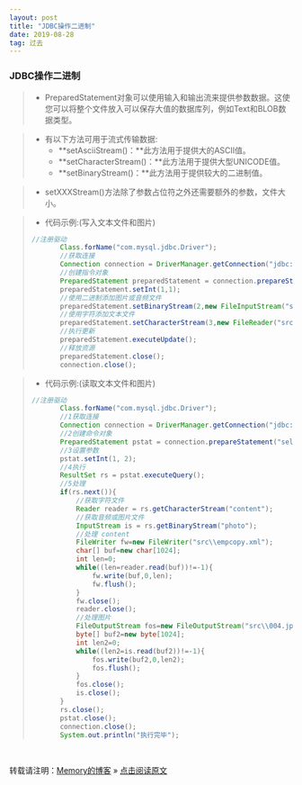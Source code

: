 ```yaml
---
layout: post
title: "JDBC操作二进制"
date: 2019-08-28
tag: 过去
---
```

### JDBC操作二进制
    
> * PreparedStatement对象可以使用输入和输出流来提供参数数据。这使您可以将整个文件放入可以保存大值的数据库列，例如Text和BLOB数据类型。

> * 有以下方法可用于流式传输数据:
>   - **setAsciiStream()：**此方法用于提供大的ASCII值。
>   - **setCharacterStream()：**此方法用于提供大型UNICODE值。
>   - **setBinaryStream()：**此方法用于提供较大的二进制值。

> * setXXXStream()方法除了参数占位符之外还需要额外的参数，文件大小。

> * 代码示例:(写入文本文件和图片)
> ```java
> //注册驱动
>        Class.forName("com.mysql.jdbc.Driver");
>        //获取连接
>        Connection connection = DriverManager.getConnection("jdbc:mysql://localhost:3306/xxx","xxx","xxx");
>        //创建指令对象
>        PreparedStatement preparedStatement = connection.prepareStatement("insert into bigdata values(?,?,?)");
>        preparedStatement.setInt(1,1);
>        //使用二进制添加图片或音频文件
>        preparedStatement.setBinaryStream(2,new FileInputStream("src\\12.jpg"));
>        //使用字符添加文本文件
>        preparedStatement.setCharacterStream(3,new FileReader("src\\resource\\db.properties"));
>        //执行更新
>        preparedStatement.executeUpdate();
>        //释放资源
>        preparedStatement.close();
>        connection.close();
> ```

> * 代码示例:(读取文本文件和图片)
> ```java
> //注册驱动
>        Class.forName("com.mysql.jdbc.Driver");
>        //1获取连接
>        Connection connection = DriverManager.getConnection("jdbc:mysql://localhost:3306/xxx","xxx","xxx");
>        //2创建命令对象
>        PreparedStatement pstat = connection.prepareStatement("select * from bigdata where id=?");
>        //3设置参数
>        pstat.setInt(1, 2);
>        //4执行
>        ResultSet rs = pstat.executeQuery();
>        //5处理
>        if(rs.next()){
>            //获取字符文件
>            Reader reader = rs.getCharacterStream("content");
>            //获取音频或图片文件
>            InputStream is = rs.getBinaryStream("photo");
>            //处理 content
>            FileWriter fw=new FileWriter("src\\empcopy.xml");
>            char[] buf=new char[1024];
>            int len=0;
>            while((len=reader.read(buf))!=-1){
>                fw.write(buf,0,len);
>                fw.flush();
>            }
>            fw.close();
>            reader.close();
>            //处理图片
>            FileOutputStream fos=new FileOutputStream("src\\004.jpg");
>            byte[] buf2=new byte[1024];
>            int len2=0;
>            while((len2=is.read(buf2))!=-1){
>                fos.write(buf2,0,len2);
>                fos.flush();
>            }
>            fos.close();
>            is.close();
>        }
>        rs.close();
>        pstat.close();
>        connection.close();
>        System.out.println("执行完毕");
>```

<br>
    
转载请注明：[Memory的博客](https://www.shendonghai.com) » [点击阅读原文](https://www.shendonghai.com/2019/08/JDBC%E6%93%8D%E4%BD%9C%E4%BA%8C%E8%BF%9B%E5%88%B6/) 
